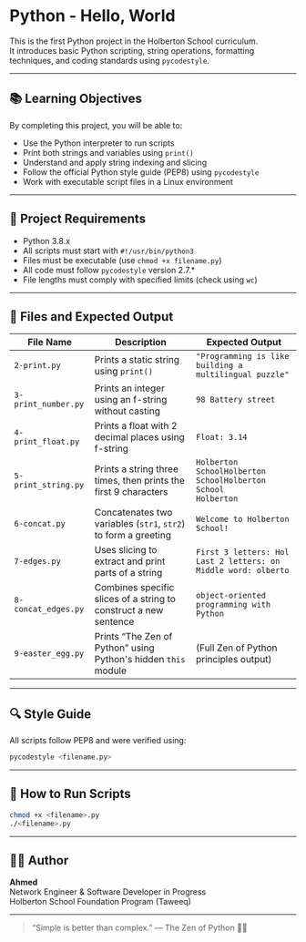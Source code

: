 # Python - Hello, World

This is the first Python project in the Holberton School curriculum.  
It introduces basic Python scripting, string operations, formatting techniques, and coding standards using `pycodestyle`.

---

## 📚 Learning Objectives

By completing this project, you will be able to:

- Use the Python interpreter to run scripts
- Print both strings and variables using `print()`
- Understand and apply string indexing and slicing
- Follow the official Python style guide (PEP8) using `pycodestyle`
- Work with executable script files in a Linux environment

---

## 🧰 Project Requirements

- Python 3.8.x
- All scripts must start with `#!/usr/bin/python3`
- Files must be executable (use `chmod +x filename.py`)
- All code must follow `pycodestyle` version 2.7.*
- File lengths must comply with specified limits (check using `wc`)

---

## 📁 Files and Expected Output

| File Name           | Description                                                                 | Expected Output |
|---------------------|-----------------------------------------------------------------------------|-----------------|
| `2-print.py`        | Prints a static string using `print()`                                      | `"Programming is like building a multilingual puzzle"` |
| `3-print_number.py` | Prints an integer using an f-string without casting                         | `98 Battery street` |
| `4-print_float.py`  | Prints a float with 2 decimal places using f-string                         | `Float: 3.14` |
| `5-print_string.py` | Prints a string three times, then prints the first 9 characters             | `Holberton SchoolHolberton SchoolHolberton School`<br>`Holberton` |
| `6-concat.py`       | Concatenates two variables (`str1`, `str2`) to form a greeting              | `Welcome to Holberton School!` |
| `7-edges.py`        | Uses slicing to extract and print parts of a string                         | `First 3 letters: Hol`<br>`Last 2 letters: on`<br>`Middle word: olberto` |
| `8-concat_edges.py` | Combines specific slices of a string to construct a new sentence            | `object-oriented programming with Python` |
| `9-easter_egg.py`   | Prints “The Zen of Python” using Python's hidden `this` module              | (Full Zen of Python principles output) |

---

## 🔍 Style Guide

All scripts follow PEP8 and were verified using:

```bash
pycodestyle <filename.py>
```

---

## 🧪 How to Run Scripts

```bash
chmod +x <filename>.py
./<filename>.py
```

---

## 🧑‍💻 Author

**Ahmed**  
Network Engineer & Software Developer in Progress  
Holberton School Foundation Program (Taweeq)

---

> “Simple is better than complex.” — The Zen of Python 🧘‍♂️

